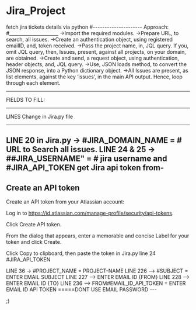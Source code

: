 # Jira_Project
fetch jira tickets details via python
#---------------------
Approach:
#_____________________
->Import the required modules.
->Prepare URL, to search, all issues.
->Create an authentication object, using registered emailID, and, token received.
->Pass the project name, in, JQL query. If you, omit JQL query, then, Issues, present, against all projects, on your domain, are obtained.
->Create and send, a request object, using authentication, header objects, and, JQL query.
->Use, JSON loads method, to convert the JSON response, into a Python dictionary object.
->All Issues are present, as list elements, against the key ‘issues’, in the main API output. Hence, loop through each element.
______________________________________________________________________________________________________________

FIELDS TO FILL:
__________________
LINES Change in Jira.py file
****************************
LINE 20 in Jira.py -> #JIRA_DOMAIN_NAME = # URL to Search all issues.
LINE 24 & 25 -> ##JIRA_USERNAME" = # jira username and #JIRA_API_TOKEN 
get Jira api token from-
-----------------------
Create an API token
-----------------------
Create an API token from your Atlassian account:

Log in to https://id.atlassian.com/manage-profile/security/api-tokens.

Click Create API token.

From the dialog that appears, enter a memorable and concise Label for your token and click Create.

Click Copy to clipboard, then paste the token in Jira.py line 24 #JIRA_API_TOKEN


LINE 36 -> #PROJECT_NAME = PROJECT-NAME 
LINE  226 --> #SUBJECT = ENTER EMAIL SUBJECT
LINE 227 --> ENTER EMAIL ID {FROM}
LINE 228 --> ENTER EMAIL ID {TO}
LINE 236 --> FROM#EMAIL_ID_API_TOKEN = ENTER EMAIL ID API TOKEN 
=====DONT USE EMAIL PASSWORD ---

;)

